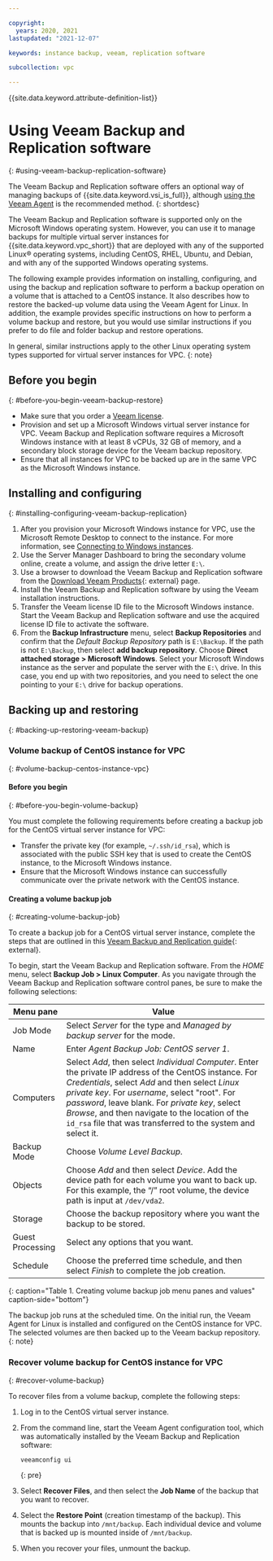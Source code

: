 ```yaml
---

copyright:
  years: 2020, 2021
lastupdated: "2021-12-07"

keywords: instance backup, veeam, replication software

subcollection: vpc

---
```


{{site.data.keyword.attribute-definition-list}}

# Using Veeam Backup and Replication software
{: #using-veeam-backup-replication-software}

The Veeam Backup and Replication software offers an optional way of managing backups of {{site.data.keyword.vsi_is_full}}, although [using the Veeam Agent](/docs/vpc?topic=vpc-using-veeam-agent) is the recommended method.
{: shortdesc}

The Veeam Backup and Replication software is supported only on the Microsoft Windows operating system. However, you can use it to manage backups for multiple virtual server instances for {{site.data.keyword.vpc_short}} that are deployed with any of the supported Linux&reg; operating systems, including CentOS, RHEL, Ubuntu, and Debian, and with any of the supported Windows operating systems.

The following example provides information on installing, configuring, and using the backup and replication software to perform a backup operation on a volume that is attached to a CentOS instance. It also describes how to restore the backed-up volume data using the Veeam Agent for Linux. In addition, the example provides specific instructions on how to perform a volume backup and restore, but you would use similar instructions if you prefer to do file and folder backup and restore operations.

In general, similar instructions apply to the other Linux operating system types supported for virtual server instances for VPC.
{: note}

## Before you begin
{: #before-you-begin-veeam-backup-restore}

* Make sure that you order a [Veeam license](/docs/vpc?topic=vpc-ordering-veeam-licenses).
* Provision and set up a Microsoft Windows virtual server instance for VPC. Veeam Backup and Replication software requires a Microsoft Windows instance with at least 8 vCPUs, 32 GB of memory, and a secondary block storage device for the Veeam backup repository.
* Ensure that all instances for VPC to be backed up are in the same VPC as the Microsoft Windows instance.

## Installing and configuring
{: #installing-configuring-veeam-backup-replication}

1. After you provision your Microsoft Windows instance for VPC, use the Microsoft Remote Desktop to connect to the instance. For more information, see [Connecting to Windows instances](/docs/vpc?topic=vpc-vsi_is_connecting_windows).
2. Use the Server Manager Dashboard to bring the secondary volume online, create a volume, and assign the drive letter `E:\`.
3. Use a browser to download the Veeam Backup and Replication software from the [Download Veeam Products](https://www.veeam.com/downloads.html){: external} page.
4. Install the Veeam Backup and Replication software by using the Veeam installation instructions.
5. Transfer the Veeam license ID file to the Microsoft Windows instance. Start the Veeam Backup and Replication software and use the acquired license ID file to activate the software.
6. From the **Backup Infrastructure** menu, select **Backup Repositories** and confirm that the _Default Backup Repository_ path is `E:\Backup`. If the path is not `E:\Backup`, then select **add backup repository**. Choose **Direct attached storage > Microsoft Windows**. Select your Microsoft Windows instance as the server and populate the server with the `E:\` drive. In this case, you end up with two repositories, and you need to select the one pointing to your `E:\` drive for backup operations.

## Backing up and restoring
{: #backing-up-restoring-veeam-backup}

### Volume backup of CentOS instance for VPC
{: #volume-backup-centos-instance-vpc}

#### Before you begin
{: #before-you-begin-volume-backup}

You must complete the following requirements before creating a backup job for the CentOS virtual server instance for VPC:

* Transfer the private key (for example, `~/.ssh/id_rsa`), which is associated with the public SSH key that is used to create the CentOS instance, to the Microsoft Windows instance.
* Ensure that the Microsoft Windows instance can successfully communicate over the private network with the CentOS instance.

#### Creating a volume backup job
{: #creating-volume-backup-job}

To create a backup job for a CentOS virtual server instance, complete the steps that are outlined in this [Veeam Backup and Replication guide](https://helpcenter.veeam.com/docs/backup/agents/agent_job_create_linux.html?ver=100){: external}.

To begin, start the Veeam Backup and Replication software. From the _HOME_ menu, select **Backup Job > Linux Computer**. As you navigate through the Veeam Backup and Replication software control panes, be sure to make the following selections:

Menu pane | Value
--- | ---
Job Mode | Select _Server_ for the type and _Managed by backup server_ for the mode.
Name | Enter _Agent Backup Job: CentOS server 1_.
Computers | Select _Add_, then select _Individual Computer_. Enter the private IP address of the CentOS instance. For _Credentials_, select _Add_ and then select _Linux private key_. For _username_, select "root". For _password_, leave blank. For _private key_, select _Browse_, and then navigate to the location of the `id_rsa` file that was transferred to the system and select it.
Backup Mode | Choose _Volume Level Backup_.
Objects | Choose _Add_ and then select _Device_. Add the device path for each volume you want to back up. For this example, the “/” root volume, the device path is input at `/dev/vda2`.
Storage | Choose the backup repository where you want the backup to be stored.
Guest Processing | Select any options that you want.
Schedule | Choose the preferred time schedule, and then select _Finish_ to complete the job creation.
{: caption="Table 1. Creating volume backup job menu panes and values" caption-side="bottom"}

The backup job runs at the scheduled time.  On the initial run, the Veeam Agent for Linux is installed and configured on the CentOS instance for VPC. The selected volumes are then backed up to the Veeam backup repository.
{: note}

### Recover volume backup for CentOS instance for VPC
{: #recover-volume-backup}

To recover files from a volume backup, complete the following steps:

1. Log in to the CentOS virtual server instance.
2. From the command line, start the Veeam Agent configuration tool, which was automatically installed by the Veeam Backup and Replication software:

   ```sh
   veeamconfig ui
   ```
   {: pre}

3. Select **Recover Files**, and then select the **Job Name** of the backup that you want to recover.
4. Select the **Restore Point** (creation timestamp of the backup). This mounts the backup into `/mnt/backup`. Each individual device and volume that is backed up is mounted inside of `/mnt/backup`.
5. When you recover your files, unmount the backup.
